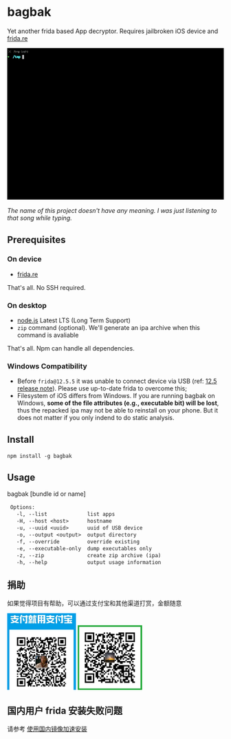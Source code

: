 # bagbak

Yet another frida based App decryptor. Requires jailbroken iOS device and [frida.re](https://www.frida.re/)

![demo](images/screenshot.gif)

*The name of this project doesn't have any meaning. I was just listening to that song while typing.*

## Prerequisites

### On device

* [frida.re](https://www.frida.re/docs/ios/)

That's all. No SSH required.

### On desktop

* [node.js](https://nodejs.org/) Latest LTS (Long Term Support)
* `zip` command (optional). We'll generate an ipa archive when this command is avaliable

That's all. Npm can handle all dependencies.

### Windows Compatibility

* Before `frida@12.5.5` it was unable to connect device via USB (ref: [12.5 release note](https://frida.re/news/2019/05/15/frida-12-5-released/)). Please use up-to-date frida to overcome this;
* Filesystem of iOS differs from Windows. If you are running bagbak on Windows, **some of the file attributes (e.g., executable bit) will be lost**, thus the repacked ipa may not be able to reinstall on your phone. But it does not matter if you only indend to do static analysis.

## Install

```
npm install -g bagbak
```

## Usage

bagbak [bundle id or name]

```
 Options:
   -l, --list             list apps
   -H, --host <host>      hostname
   -u, --uuid <uuid>      uuid of USB device
   -o, --output <output>  output directory
   -f, --override         override existing
   -e, --executable-only  dump executables only
   -z, --zip              create zip archive (ipa)
   -h, --help             output usage information
```


## 捐助

如果觉得项目有帮助，可以通过支付宝和其他渠道打赏，金额随意

<img src="images/alipay.jpg" width="160">
<img src="images/wechat.jpg" width="150">


## 国内用户 frida 安装失败问题

请参考 [使用国内镜像加速安装](https://github.com/chaitin/passionfruit/wiki/%E4%BD%BF%E7%94%A8%E5%9B%BD%E5%86%85%E9%95%9C%E5%83%8F%E5%8A%A0%E9%80%9F%E5%AE%89%E8%A3%85#%E9%A2%84%E7%BC%96%E8%AF%91%E5%8C%85%E5%A4%B1%E8%B4%A5)